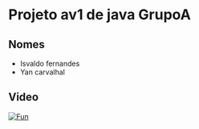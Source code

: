 # Projeto av1 de java GrupoA

## Nomes

* Isvaldo fernandes
* Yan carvalhal



## Video
[![Fun](http://img.youtube.com/vi/K3rwMnMSFdE/0.jpg)](http://www.youtube.com/watch?v=K3rwMnMSFdE)
